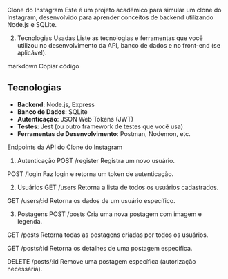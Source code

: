 Clone do Instagram
Este é um projeto acadêmico para simular um clone do Instagram, desenvolvido para aprender conceitos de backend utilizando Node.js e SQLite.

2. Tecnologias Usadas
Liste as tecnologias e ferramentas que você utilizou no desenvolvimento da API, banco de dados e no front-end (se aplicável).

markdown
Copiar código
## Tecnologias
- **Backend**: Node.js, Express
- **Banco de Dados**: SQLite
- **Autenticação**: JSON Web Tokens (JWT)
- **Testes**: Jest (ou outro framework de testes que você usa)
- **Ferramentas de Desenvolvimento**: Postman, Nodemon, etc.

Endpoints da API do Clone do Instagram
1. Autenticação
POST /register
Registra um novo usuário.

POST /login
Faz login e retorna um token de autenticação.

2. Usuários
GET /users
Retorna a lista de todos os usuários cadastrados.

GET /users/:id
Retorna os dados de um usuário específico.

3. Postagens
POST /posts
Cria uma nova postagem com imagem e legenda.

GET /posts
Retorna todas as postagens criadas por todos os usuários.

GET /posts/:id
Retorna os detalhes de uma postagem específica.

DELETE /posts/:id
Remove uma postagem específica (autorização necessária).
